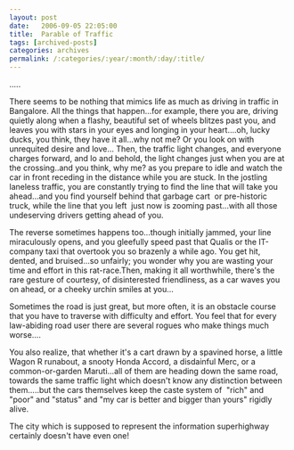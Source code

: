 ```yaml
---
layout: post
date:	2006-09-05 22:05:00
title:  Parable of Traffic
tags: [archived-posts]
categories: archives
permalink: /:categories/:year/:month/:day/:title/
---
```

.....

There seems to be nothing that mimics life as much as driving in traffic in Bangalore. All the things that happen...for example, there you are, driving quietly along when a flashy, beautiful set of wheels blitzes past you, and leaves you with stars in your eyes and longing in your heart....oh, lucky ducks, you think, they have it all...why not me? Or you look on with unrequited desire and love...
Then, the traffic light changes, and everyone charges forward, and lo and behold, the light changes just when you are at the crossing..and you think, why me? as you prepare to idle and watch the car in front receding in the distance while you are stuck. In the jostling laneless traffic, you are constantly trying to find the line that will take you ahead...and you find yourself behind that garbage&nbsp;cart &nbsp;or pre-historic truck, while the line that you left&nbsp; just now is zooming past...with all those undeserving drivers getting ahead of you.

The reverse sometimes happens too...though initially jammed, your line miraculously opens, and you gleefully speed past that Qualis or the IT-company taxi that overtook you so brazenly a while ago. You get hit, dented, and bruised...so unfairly;&nbsp;you wonder why you are wasting your time and effort in this rat-race.Then, making it all worthwhile, there's the rare gesture of courtesy, of disinterested friendliness, as a car waves you on ahead, or a cheeky urchin smiles at you...

Sometimes the road is just great, but more often, it is an obstacle course that you have to traverse with difficulty and effort. You feel that for every law-abiding road user there are several rogues who make things much worse....

You also realize, that whether it's a cart drawn by a spavined horse, a little Wagon R runabout, a snooty Honda Accord, a disdainful Merc, or a common-or-garden Maruti...all of them are heading down the same road, towards the same traffic light which doesn't know any distinction between them.....but the cars themselves keep the caste system of&nbsp; "rich" and "poor" and "status" and "my car is better and bigger than yours" rigidly alive.

The city which is supposed to represent the information superhighway certainly doesn't have even one!
